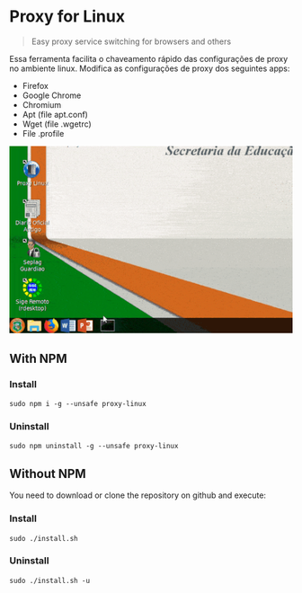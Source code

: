# Proxy for Linux

> Easy proxy service switching for browsers and others

Essa ferramenta facilita o chaveamento rápido das configurações de proxy no ambiente linux. Modifica as configurações de proxy dos seguintes apps:

- Firefox
- Google Chrome
- Chromium
- Apt (file apt.conf)
- Wget (file .wgetrc)
- File .profile

![Example](./example.gif)

## With NPM

### Install

```
sudo npm i -g --unsafe proxy-linux
```

### Uninstall

```
sudo npm uninstall -g --unsafe proxy-linux
```

## Without NPM

You need to download or clone the repository on github and execute:

### Install

```
sudo ./install.sh
```

### Uninstall
```
sudo ./install.sh -u
```
